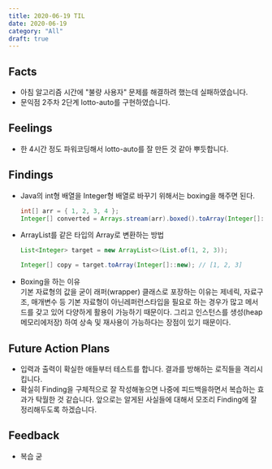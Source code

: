 ```yaml
---
title: 2020-06-19 TIL
date: 2020-06-19
category: "All"
draft: true
---
```


## Facts

- 아침 알고리즘 시간에 "불량 사용자" 문제를 해결하려 했는데 실패하였습니다.
- 문익점 2주차 2단계 lotto-auto를 구현하였습니다.

## Feelings

- 한 4시간 정도 파워코딩해서 lotto-auto를 잘 만든 것 같아 뿌듯합니다.

## Findings

- Java의 int형 배열을 Integer형 배열로 바꾸기 위해서는 boxing을 해주면 된다.

  ```java
  int[] arr = { 1, 2, 3, 4 };
  Integer[] converted = Arrays.stream(arr).boxed().toArray(Integer[]::new);
  ```

- ArrayList를 같은 타입의 Array로 변환하는 방법

  ```java
  List<Integer> target = new ArrayList<>(List.of(1, 2, 3));

  Integer[] copy = target.toArray(Integer[]::new); // [1, 2, 3]
  ```

- Boxing을 하는 이유  
  기본 자료형의 값을 굳이 래퍼(wrapper) 클래스로 포장하는 이유는 제네릭, 자료구조, 매개변수 등 기본 자료형이 아닌레퍼런스타입을 필요로 하는 경우가 많고 메서드를 갖고 있어 다양하게 활용이 가능하기 때문이다. 그리고 인스턴스를 생성(heap메모리에저장) 하여 상속 및 재사용이 가능하다는 장점이 있기 때문이다.

## Future Action Plans

- 입력과 출력이 확실한 애들부터 테스트를 합니다. 결과를 방해하는 로직들을 격리시킵니다.
- 확실히 Finding을 구체적으로 잘 작성해놓으면 나중에 피드백을하면서 복습하는 효과가 탁월한 것 같습니다. 앞으로는 알게된 사실들에 대해서 모조리 Finding에 잘 정리해두도록 하겠습니다.

## Feedback

- 복습 굳
